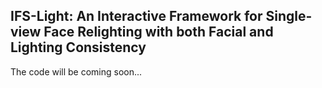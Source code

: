 ## IFS-Light: An Interactive Framework for Single-view Face Relighting with both Facial and Lighting Consistency
The code will be coming soon...
